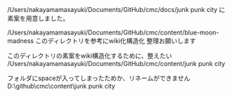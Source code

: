 /Users/nakayamamasayuki/Documents/GitHub/cmc/docs/junk punk city
に素案を用意しました。

/Users/nakayamamasayuki/Documents/GitHub/cmc/content/blue-moon-madness
このディレクトリを参考にwiki化構造化
整理お願いします

このディレクトリの素案をwiki構造化するために、整えたい
/Users/nakayamamasayuki/Documents/GitHub/cmc/content/junk punk city

フォルダにspaceが入ってしまったためか、リネームができません
D:\github\cmc\content\junk punk city


